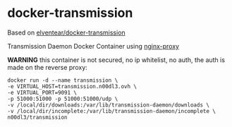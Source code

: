docker-transmission
===================
Based on [elventear/docker-transmission](https://github.com/elventear/docker-transmission)

Transmission Daemon Docker Container using [nginx-proxy](https://github.com/jwilder/nginx-proxy)

**WARNING** this container is not secured, no ip whitelist, no auth, the auth is made on the reverse proxy:

```
docker run -d --name transmission \
-e VIRTUAL_HOST=transmission.n00dl3.ovh \
-e VIRTUAL_PORT=9091 \
-p 51000:51000 -p 51000:51000/udp \
-v /local/dir/downloads:/var/lib/transmission-daemon/downloads \
-v /local/dir/incomplete:/var/lib/transmission-daemon/incomplete \
n00dl3/transmission
```
